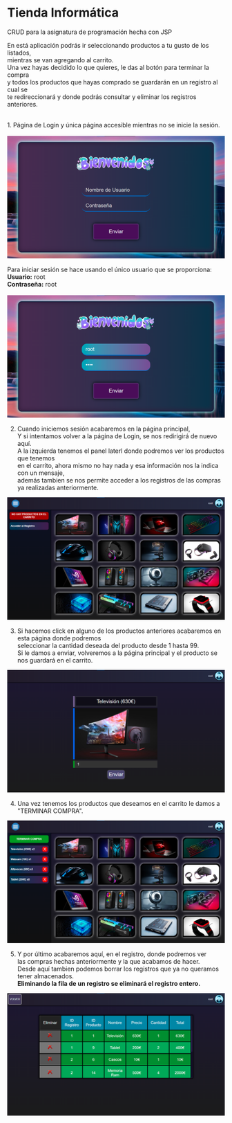 # Tienda Informática
CRUD para la asignatura de programación hecha con JSP


En está aplicación podrás ir seleccionando productos a tu gusto de los listados,
<br>mientras se van agregando al carrito.
<br>Una vez hayas decidido lo que quieres, le das al botón para terminar la compra
<br>y todos los productos que hayas comprado se guardarán en un registro al cual se
<br>te redireccionará y donde podrás consultar y eliminar los registros anteriores.

<br>
1. Página de Login y única página accesible mientras no se inicie la sesión.
<br><br>
<img src="Capturas/login.png">
<br>

Para iniciar sesión se hace usando el único usuario que se proporciona:
<br><strong>Usuario:</strong>    root
<br><strong>Contraseña:</strong> root
<br><br>
<img src="Capturas/login root.png">
<br>

2. Cuando iniciemos sesión acabaremos en la página principal,
<br>Y si intentamos volver a la página de Login, se nos redirigirá de nuevo aquí.
<br>A la izquierda tenemos el panel laterl donde podremos ver los productos que tenemos
<br>en el carrito, ahora mismo no hay nada y esa información nos la indica con un mensaje,
<br>además tambien se nos permite acceder a los registros de las compras ya realizadas anteriormente.
<img src="Capturas/session sin carrito.png">
<br>

3. Si hacemos click en alguno de los productos anteriores acabaremos en esta página donde podremos
<br>seleccionar la cantidad deseada del producto desde 1 hasta 99.
<br>Si le damos a enviar, volveremos a la página principal y el producto se nos guardará en el carrito.
<img src="Capturas/agregaProducto.png">
<br>

4. Una vez tenemos los productos que deseamos en el carrito le damos a "TERMINAR COMPRA".
<img src="Capturas/session con carrito.png">
<br>

5. Y por último acabaremos aquí, en el registro, donde podremos ver
<br>las compras hechas anteriormente y la que acabamos de hacer.
<br>Desde aquí tambien podemos borrar los registros que ya no queramos
<br>tener almacenados.
<br><strong>Eliminando la fila de un registro se eliminará el registro entero.</strong>
<img src="Capturas/table.png">
